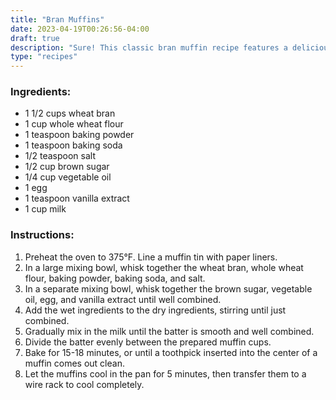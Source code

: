 ```yaml
---
title: "Bran Muffins"
date: 2023-04-19T00:26:56-04:00
draft: true
description: "Sure! This classic bran muffin recipe features a deliciously wholesome combination of wheat bran, whole wheat flour, and brown sugar. Moist and fluffy, they're perfect for a quick breakfast or snack on-the-go."
type: "recipes"
---
```


### Ingredients:

- 1 1/2 cups wheat bran
- 1 cup whole wheat flour
- 1 teaspoon baking powder
- 1 teaspoon baking soda
- 1/2 teaspoon salt
- 1/2 cup brown sugar
- 1/4 cup vegetable oil
- 1 egg
- 1 teaspoon vanilla extract
- 1 cup milk

### Instructions:

1. Preheat the oven to 375°F. Line a muffin tin with paper liners.
1. In a large mixing bowl, whisk together the wheat bran, whole wheat flour, baking powder, baking soda, and salt.
1. In a separate mixing bowl, whisk together the brown sugar, vegetable oil, egg, and vanilla extract until well combined.
1. Add the wet ingredients to the dry ingredients, stirring until just combined.
1. Gradually mix in the milk until the batter is smooth and well combined.
1. Divide the batter evenly between the prepared muffin cups.
1. Bake for 15-18 minutes, or until a toothpick inserted into the center of a muffin comes out clean.
1. Let the muffins cool in the pan for 5 minutes, then transfer them to a wire rack to cool completely.